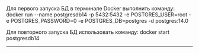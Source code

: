 Для первого запуска БД в терминале Docker выполнить команду:
docker run --name postgresdb14  -p 5432:5432 -e POSTGRES_USER=root -e POSTGRES_PASSWORD=0 -e POSTGRES_DB=postgres -d postgres:14.0

Для повторного запуска БД использовать команду:
docker start postgresdb14

---

